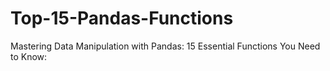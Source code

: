 # Top-15-Pandas-Functions
Mastering Data Manipulation with Pandas: 15 Essential Functions You Need to Know:
